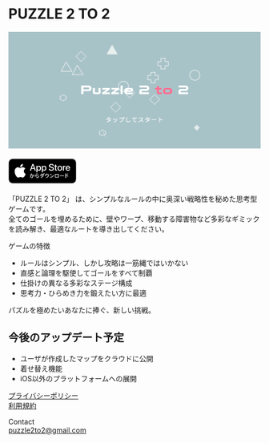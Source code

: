 # PUZZLE 2 TO 2
![TITLE IMAGE](TITLE.PNG)
<br><br>
<a href="https://apps.apple.com/jp/app/puzzle-2-to-2/id6753619742
"><img src="../Download_on_the_App_Store_Badge_JP_RGB_blk_100317.svg" height="50"/></a><br><br>
「PUZZLE 2 TO 2」 は、シンプルなルールの中に奥深い戦略性を秘めた思考型ゲームです。<br>
全てのゴールを埋めるために、壁やワープ、移動する障害物など多彩なギミックを読み解き、最適なルートを導き出してください。

ゲームの特徴
-	ルールはシンプル、しかし攻略は一筋縄ではいかない
-	直感と論理を駆使してゴールをすべて制覇
-	仕掛けの異なる多彩なステージ構成
-	思考力・ひらめき力を鍛えたい方に最適

パズルを極めたいあなたに捧ぐ、新しい挑戦。

## 今後のアップデート予定
- ユーザが作成したマップをクラウドに公開
- 着せ替え機能
- iOS以外のプラットフォームへの展開


[プライバシーポリシー](./privacy_policy.md)<br>
[利用規約](./term_of_use.md)<br>

Contact<br>
[puzzle2to2@gmail.com](puzzle2to2@gmail.com)